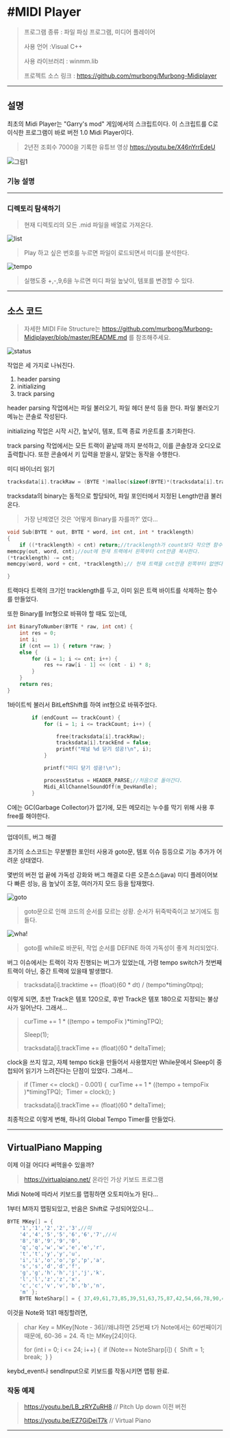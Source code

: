 # #MIDI Player

> 프로그램 종류 : 파일 파싱 프로그램, 미디어 플레이어     
>
> 사용 언어 :Visual C++
>
> 사용 라이브러리 : winmm.lib
>
> 프로젝트 소스 링크 : https://github.com/murbong/Murbong-Midiplayer

------

## 설명

최초의 Midi Player는 "Garry's mod" 게임에서의 스크립트이다. 이 스크립트를 C로 이식한 프로그램이 바로 버전 1.0 Midi Player이다.

> 2년전 조회수 7000을 기록한 유튜브 영상 https://youtu.be/X46nYrrEdeU

![그림1](C:\Users\wc100\Pictures\그림1.png)

### 기능 설명

------

### 디렉토리 탐색하기

> 현재 디렉토리의 모든 .mid 파일을 배열로 가져온다.

![list](C:\Users\wc100\Pictures\list.PNG)

> Play 하고 싶은 번호를 누르면 파일이 로드되면서 미디를 분석한다.

![tempo](C:\Users\wc100\Pictures\tempo.PNG)

> 실행도중 +,-,9,6을 누르면 미디 파일 높낮이, 템포를 변경할 수 있다.

------

## 소스 코드

> 자세한 MIDI File Structure는 https://github.com/murbong/Murbong-Midiplayer/blob/master/README.md 를 참조해주세요.

![status](C:\Users\wc100\Pictures\status.PNG)

작업은 세 가지로 나눠진다.

1. header parsing 
2. initializing
3. track parsing

header parsing 작업에서는 파일 불러오기, 파일 헤더 분석 등을 한다. 파일 불러오기 메뉴는 콘솔로 작성된다.

initializing 작업은 시작 시간, 높낮이, 템포, 트랙 종료 카운트를 초기화한다.

track parsing 작업에서는 모든 트랙이 끝날때 까지 분석하고, 이를 콘솔창과 오디오로 출력합니다. 또한 콘솔에서 키 입력을 받을시, 알맞는 동작을 수행한다.

미디 바이너리 읽기

```c
tracksdata[i].trackRaw = (BYTE *)malloc(sizeof(BYTE)*(tracksdata[i].trackLength + 1));
```

tracksdata의 binary는 동적으로 할당되어, 파일 포인터에서 지정된 Length만큼 불러온다.

> 가장 난제였던 것은  '어떻게 Binary를 자를까?'  였다...

```c
void Sub(BYTE * out, BYTE * word, int cnt, int * tracklength)
{
	if ((*tracklength) < cnt) return;//tracklength가 count보다 작으면 함수를 종료한다.
memcpy(out, word, cnt);//out에 현재 트랙에서 왼쪽부터 cnt만큼 복사한다.
(*tracklength) -= cnt;
memcpy(word, word + cnt, *tracklength);// 현재 트랙을 cnt만큼 왼쪽부터 없앤다.

}
```

트랙마다 트랙의 크기인 tracklength를 두고, 이미 읽은 트랙 바이트를 삭제하는 함수를 만들었다.

또한 Binary를 Int형으로 바꿔야 할 때도 있는데,

```c
int BinaryToNumber(BYTE * raw, int cnt) {
	int res = 0;
	int i;
	if (cnt == 1) { return *raw; }
	else {
		for (i = 1; i <= cnt; i++) {
			res += raw[i - 1] << (cnt - i) * 8;
		}
	}
	return res;
}
```

1바이트씩 불러서 BitLeftShift를 하여 int형으로 바꿔주었다.

```c
		if (endCount == trackCount) {
			for (i = 1; i <= trackCount; i++) {

				free(tracksdata[i].trackRaw);
				tracksdata[i].trackEnd = false;
				printf("채널 %d 닫기 성공!\n", i);
			}

			printf("미디 닫기 성공!\n");

			processStatus = HEADER_PARSE;//처음으로 돌아간다.
			Midi_AllChannelSoundOff(m_DevHandle);
		}
```

C에는 GC(Garbage Collector)가 없기에, 모든 메모리는 누수를 막기 위해 사용 후 free를 해야한다.

------

업데이트, 버그 해결

초기의 소스코드는 무분별한 포인터 사용과 goto문, 템포 이슈 등등으로 기능 추가가 어려운 상태였다.

몇번의 버전 업 끝에 가독성 강화와 버그 해결로 다른 오픈소스(java) 미디 플레이어보다 빠른 성능, 음 높낮이 조절, 여러가지 모드 등을 탑재했다.

![goto](C:\Users\wc100\Pictures\goto.PNG)

> goto문으로 인해 코드의 순서를 모르는 상황. 순서가 뒤죽박죽이고 보기에도 힘들다.

![wha!](C:\Users\wc100\Pictures\wha!.PNG)

> goto를 while로 바꾼뒤, 작업 순서를 DEFINE 하여 가독성이 좋게 처리되었다.



버그 이슈에서는 트랙이 각자 진행되는 버그가 있었는데, 가령 tempo switch가 첫번째 트랙이 아닌, 중간 트랙에 있을때 발생했다.



> tracksdata[i].tracktime += (float)(60 * dt) / (tempo*timing0tpq);

이렇게 되면, 초반 Track은 템포 120으로, 후반 Track은 템포 180으로 지정되는 불상사가 일어난다. 그래서...

> curTime += 1 * ((tempo + tempoFix )*timingTPQ);
>
> Sleep(1);
>
> tracksdata[i].trackTime += (float)(60 * deltaTime);

clock을 쓰지 않고, 자체 tempo tick을 만들어서 사용했지만 While문에서 Sleep이 중첩되어 읽기가 느려진다는 단점이 있었다. 그래서...

> if (Timer <= clock() - 0.001) {
> ​	curTime += 1 * ((tempo + tempoFix )*timingTPQ);
> ​	Timer = clock();
> }
>
> tracksdata[i].trackTime += (float)(60 * deltaTime);

최종적으로 이렇게 변해, 하나의 Global Tempo Timer를 만들었다.

------

## VirtualPiano Mapping

이제 이걸 어디다 써먹을수 있을까?

> https://virtualpiano.net/ 온라인 가상 키보드 프로그램

Midi Note에 따라서 키보드를 맵핑하면 오토피아노가 된다...

1부터 M까지 맵핑되있고, 반음은 Shift로 구성되어있으니...

```c
BYTE MKey[] = {
	'1','1','2','2','3',//미
	'4','4','5','5','6','6','7',//시
	'8','8','9','9','0',
	'q','q','w','w','e','e','r',
	't','t','y','y','u',
	'i','i','o','o','p','p','a',
	's','s','d','d','f',
	'g','g','h','h','j','j','k',
	'l','l','z','z','x',
	'c','c','v','v','b','b','n',
	'm' }; 
	BYTE NoteSharp[] = { 37,49,61,73,85,39,51,63,75,87,42,54,66,78,90,44,56,68,80,92,46,58,70,82,94 };
```

이것을 Note와 1대1 매칭할려면,

> char Key = MKey[Note - 36]//왜냐하면  25번째 t가  Note에서는 60번째이기 때문에, 60-36 = 24. 즉 t는 MKey[24]이다.
>
> for (int i = 0; i <= 24; i++) {
> ​	if (Note== NoteSharp[i]) {
> ​		Shift = 1;
> ​		break;
> ​	}
> }

keybd_event나 sendInput으로 키보드를 작동시키면 맵핑 완료.

### 작동 예제

> https://youtu.be/LB_zRYZuRH8  // Pitch Up down 이전 버전
>
> https://youtu.be/EZ7GiDeiT7k // Virtual Piano

------



